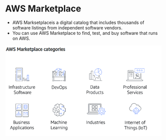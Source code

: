 # AWS Marketplace

- AWS Marksetplaceis a digital catalog that includes thousands of software listings from independent software vendors.
- You can use AWS Marketplace to find, test, and buy software that runs on AWS.

![Marketplace](../Images/marketplace.png)